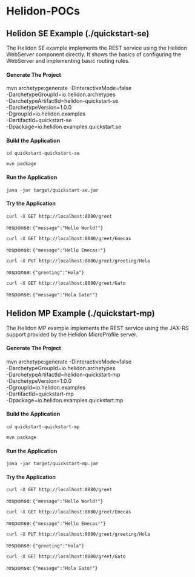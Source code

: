 # Helidon-POCs


## Helidon SE Example (./quickstart-se)

The Helidon SE example implements the REST service using the Helidon WebServer component directly. It shows the basics of configuring the WebServer and implementing basic routing rules. 

#### Generate The Project

mvn archetype:generate -DinteractiveMode=false \
-DarchetypeGroupId=io.helidon.archetypes \
-DarchetypeArtifactId=helidon-quickstart-se \
-DarchetypeVersion=1.0.0 \
-DgroupId=io.helidon.examples \
-DartifactId=quickstart-se \
-Dpackage=io.helidon.examples.quickstart.se


#### Build the Application

`cd quickstart-quickstart-se`

`mvn package`


#### Run the Application

`java -jar target/quickstart-se.jar`


#### Try the Application

`curl -X GET http://localhost:8080/greet`

response: `{"message":"Hello World!"}`


`curl -X GET http://localhost:8080/greet/Emecas`

response: `{"message":"Hello Emecas!"}`


`curl -X PUT http://localhost:8080/greet/greeting/Hola`

response: `{"greeting":"Hola"}`


`curl -X GET http://localhost:8080/greet/Gato`

response: `{"message":"Hola Gato!"}`




## Helidon MP Example (./quickstart-mp)

The Helidon MP example implements the REST service using the JAX-RS support provided by the Helidon MicroProfile server. 

#### Generate The Project

mvn archetype:generate -DinteractiveMode=false \
    -DarchetypeGroupId=io.helidon.archetypes \
    -DarchetypeArtifactId=helidon-quickstart-mp \
    -DarchetypeVersion=1.0.0 \
    -DgroupId=io.helidon.examples \
    -DartifactId=quickstart-mp \
    -Dpackage=io.helidon.examples.quickstart.mp

#### Build the Application

`cd quickstart-quickstart-mp`

`mvn package`


#### Run the Application

`java -jar target/quickstart-mp.jar`


#### Try the Application

`curl -X GET http://localhost:8080/greet`

response: `{"message":"Hello World!"}`


`curl -X GET http://localhost:8080/greet/Emecas`

response: `{"message":"Hello Emecas!"}`


`curl -X PUT http://localhost:8080/greet/greeting/Hola`

response: `{"greeting":"Hola"}`


`curl -X GET http://localhost:8080/greet/Gato`

response: `{"message":"Hola Gato!"}`
